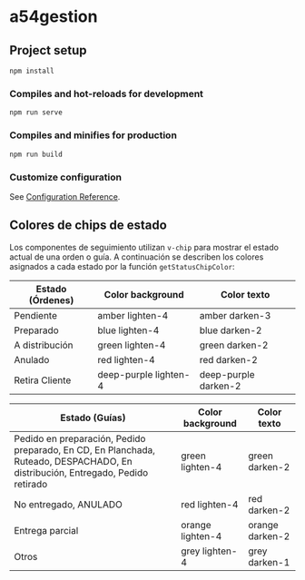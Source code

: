 # a54gestion

## Project setup
```
npm install
```

### Compiles and hot-reloads for development
```
npm run serve
```

### Compiles and minifies for production
```
npm run build
```

### Customize configuration
See [Configuration Reference](https://cli.vuejs.org/config/).

## Colores de chips de estado

Los componentes de seguimiento utilizan `v-chip` para mostrar el estado
actual de una orden o guía. A continuación se describen los colores
asignados a cada estado por la función `getStatusChipColor`:

| Estado (Órdenes)      | Color background | Color texto |
|-----------------------|------------------|-------------|
| Pendiente             | amber lighten-4  | amber darken-3 |
| Preparado             | blue lighten-4   | blue darken-2 |
| A distribución        | green lighten-4  | green darken-2 |
| Anulado               | red lighten-4    | red darken-2 |
| Retira Cliente        | deep-purple lighten-4 | deep-purple darken-2 |

| Estado (Guías)        | Color background | Color texto |
|-----------------------|------------------|-------------|
| Pedido en preparación, Pedido preparado, En CD, En Planchada, Ruteado, DESPACHADO, En distribución, Entregado, Pedido retirado | green lighten-4 | green darken-2 |
| No entregado, ANULADO | red lighten-4    | red darken-2 |
| Entrega parcial       | orange lighten-4 | orange darken-2 |
| Otros                 | grey lighten-4   | grey darken-1 |

